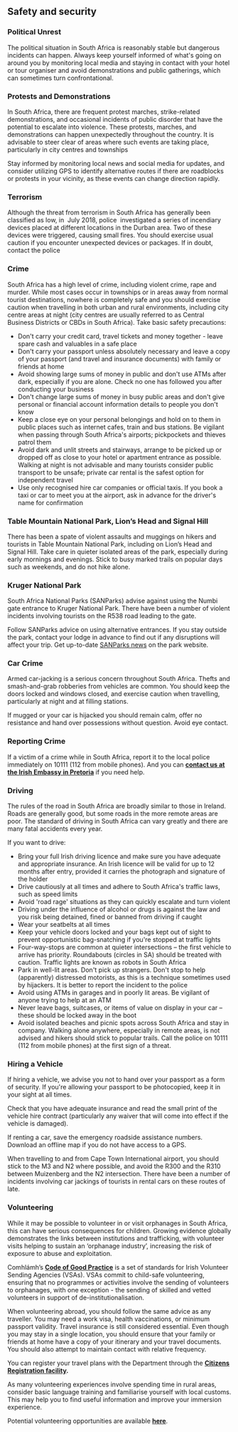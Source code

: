 ## Safety and security

### **Political Unrest**

The political situation in South Africa is reasonably stable but dangerous incidents can happen. Always keep yourself informed of what's going on around you by monitoring local media and staying in contact with your hotel or tour organiser and avoid demonstrations and public gatherings, which can sometimes turn confrontational.

### **Protests and Demonstrations**

In South Africa, there are frequent protest marches, strike-related demonstrations, and occasional incidents of public disorder that have the potential to escalate into violence. These protests, marches, and demonstrations can happen unexpectedly throughout the country. It is advisable to steer clear of areas where such events are taking place, particularly in city centres and townships

Stay informed by monitoring local news and social media for updates, and consider utilizing GPS to identify alternative routes if there are roadblocks or protests in your vicinity, as these events can change direction rapidly.

### **Terrorism**

Although the threat from terrorism in South Africa has generally been classified as low, in  July 2018, police  investigated a series of incendiary devices placed at different locations in the Durban area. Two of these devices were triggered, causing small fires. You should exercise usual caution if you encounter unexpected devices or packages. If in doubt, contact the police

### **Crime**

South Africa has a high level of crime, including violent crime, rape and murder. While most cases occur in townships or in areas away from normal tourist destinations, nowhere is completely safe and you should exercise caution when travelling in both urban and rural environments, including city centre areas at night (city centres are usually referred to as Central Business Districts or CBDs in South Africa). Take basic safety precautions:

* Don't carry your credit card, travel tickets and money together - leave spare cash and valuables in a safe place
* Don't carry your passport unless absolutely necessary and leave a copy of your passport (and travel and insurance documents) with family or friends at home
* Avoid showing large sums of money in public and don't use ATMs after dark, especially if you are alone. Check no one has followed you after conducting your business
* Don't change large sums of money in busy public areas and don't give personal or financial account information details to people you don't know
* Keep a close eye on your personal belongings and hold on to them in public places such as internet cafes, train and bus stations. Be vigilant when passing through South Africa's airports; pickpockets and thieves patrol them
* Avoid dark and unlit streets and stairways, arrange to be picked up or dropped off as close to your hotel or apartment entrance as possible. Walking at night is not advisable and many tourists consider public transport to be unsafe; private car rental is the safest option for independent travel
* Use only recognised hire car companies or official taxis. If you book a taxi or car to meet you at the airport, ask in advance for the driver's name for confirmation

### **Table Mountain National Park, Lion’s Head and Signal Hill**

There has been a spate of violent assaults and muggings on hikers and tourists in Table Mountain National Park, including on Lion’s Head and Signal Hill. Take care in quieter isolated areas of the park, especially during early mornings and evenings. Stick to busy marked trails on popular days such as weekends, and do not hike alone.

### **Kruger National Park**

South Africa National Parks (SANParks) advise against using the Numbi gate entrance to Kruger National Park. There have been a number of violent incidents involving tourists on the R538 road leading to the gate.

Follow SANParks advice on using alternative entrances. If you stay outside the park, contact your lodge in advance to find out if any disruptions will affect your trip. Get up-to-date [SANParks news](https://www.sanparks.org/about/news/) on the park website.

### **Car Crime**

Armed car-jacking is a serious concern throughout South Africa. Thefts and smash-and-grab robberies from vehicles are common. You should keep the doors locked and windows closed, and exercise caution when travelling, particularly at night and at filling stations.

If mugged or your car is hijacked you should remain calm, offer no resistance and hand over possessions without question. Avoid eye contact.

### **Reporting Crime**

If a victim of a crime while in South Africa, report it to the local police immediately on 10111 (112 from mobile phones). And you can [**contact us at the Irish Embassy in Pretoria**](/en/southafrica/pretoria/) if you need help.

### **Driving**

The rules of the road in South Africa are broadly similar to those in Ireland. Roads are generally good, but some roads in the more remote areas are poor. The standard of driving in South Africa can vary greatly and there are many fatal accidents every year.

If you want to drive:

* Bring your full Irish driving licence and make sure you have adequate and appropriate insurance. An Irish licence will be valid for up to 12 months after entry, provided it carries the photograph and signature of the holder
* Drive cautiously at all times and adhere to South Africa's traffic laws, such as speed limits
* Avoid 'road rage' situations as they can quickly escalate and turn violent
* Driving under the influence of alcohol or drugs is against the law and you risk being detained, fined or banned from driving if caught
* Wear your seatbelts at all times
* Keep your vehicle doors locked and your bags kept out of sight to prevent opportunistic bag-snatching if you're stopped at traffic lights
* Four-way-stops are common at quieter intersections – the first vehicle to arrive has priority. Roundabouts (circles in SA) should be treated with caution. Traffic lights are known as robots in South Africa
* Park in well-lit areas. Don't pick up strangers. Don't stop to help (apparently) distressed motorists, as this is a technique sometimes used by hijackers. It is better to report the incident to the police
* Avoid using ATMs in garages and in poorly lit areas. Be vigilant of anyone trying to help at an ATM
* Never leave bags, suitcases, or items of value on display in your car – these should be locked away in the boot
* Avoid isolated beaches and picnic spots across South Africa and stay in company. Walking alone anywhere, especially in remote areas, is not advised and hikers should stick to popular trails. Call the police on 10111 (112 from mobile phones) at the first sign of a threat.

### **Hiring a Vehicle**

If hiring a vehicle, we advise you not to hand over your passport as a form of security. If you're allowing your passport to be photocopied, keep it in your sight at all times.

Check that you have adequate insurance and read the small print of the vehicle hire contract (particularly any waiver that will come into effect if the vehicle is damaged).

If renting a car, save the emergency roadside assistance numbers. Download an offline map if you do not have access to a GPS.

When travelling to and from Cape Town International airport, you should stick to the M3 and N2 where possible, and avoid the R300 and the R310 between Muizenberg and the N2 intersection. There have been a number of incidents involving car jackings of tourists in rental cars on these routes of late.

### **Volunteering**

While it may be possible to volunteer in or visit orphanages in South Africa, this can have serious consequences for children. Growing evidence globally demonstrates the links between institutions and trafficking, with volunteer visits helping to sustain an ‘orphanage industry’, increasing the risk of exposure to abuse and exploitation.

Comhlámh’s [**Code of Good Practice**](https://comhlamh.org/code-of-good-practice/) is a set of standards for Irish Volunteer Sending Agencies (VSAs). VSAs commit to child-safe volunteering, ensuring that no programmes or activities involve the sending of volunteers to orphanages, with one exception - the sending of skilled and vetted volunteers in support of de-institutionalisation.

When volunteering abroad, you should follow the same advice as any traveller. You may need a work visa, health vaccinations, or minimum passport validity. Travel insurance is still considered essential. Even though you may stay in a single location, you should ensure that your family or friends at home have a copy of your itinerary and your travel documents. You should also attempt to maintain contact with relative frequency.

You can register your travel plans with the Department through the [**Citizens Registration facility**](https://www.ireland.ie/en/dfa/overseas-travel/citizens-registration/)**.**

As many volunteering experiences involve spending time in rural areas, consider basic language training and familiarise yourself with local customs. This may help you to find useful information and improve your immersion experience.

Potential volunteering opportunities are available [**here**](https://eur02.safelinks.protection.outlook.com/?url=https%3A%2F%2Fwww.irishaid.ie%2Fget-involved%2Fvolunteering%2F&data=05%7C01%7Ccaroline%40comhlamh.org%7C415578102bc847883b4008dbd0aa035a%7C2fb40d50518b4055a9019ae84a2bce0a%7C0%7C0%7C638333200837810145%7CUnknown%7CTWFpbGZsb3d8eyJWIjoiMC4wLjAwMDAiLCJQIjoiV2luMzIiLCJBTiI6Ik1haWwiLCJXVCI6Mn0%3D%7C3000%7C%7C%7C&sdata=LToMQCDrFSSe0UT51QrU%2FGBionJBZCmwf%2BGEY5C5LXA%3D&reserved=0).